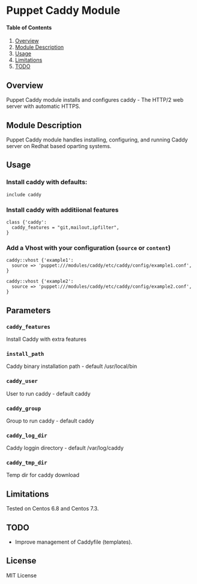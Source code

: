 # Puppet Caddy Module
#### Table of Contents

1. [Overview](#overview)
2. [Module Description](#module-description)
3. [Usage](#usage)
4. [Limitations](#limitations)
5. [TODO](#TODO)

## Overview

Puppet Caddy module installs and configures caddy - The HTTP/2 web server with automatic HTTPS.

## Module Description

Puppet Caddy module handles installing, configuring, and running Caddy server on Redhat based oparting systems.

## Usage

### Install caddy with defaults:

```puppet
include caddy
```

### Install caddy with additiional features

```puppet
class {'caddy':
  caddy_features = "git,mailout,ipfilter",
}
```

### Add a Vhost with your configuration (```source``` or ```content```)

```puppet
caddy::vhost {'example1':
  source => 'puppet:///modules/caddy/etc/caddy/config/example1.conf',
}

caddy::vhost {'example2':
  source => 'puppet:///modules/caddy/etc/caddy/config/example2.conf',
}
```

## Parameters

### ```caddy_features```

Install Caddy with extra features

### ```install_path```

Caddy binary installation path - default /usr/local/bin

### ```caddy_user```

User to run caddy - default caddy

### ```caddy_group```

Group to run caddy - default caddy

### ```caddy_log_dir```

Caddy loggin directory - default /var/log/caddy

### ```caddy_tmp_dir```

Temp dir for caddy download

## Limitations

Tested on Centos 6.8 and Centos 7.3.

## TODO

* Improve management of Caddyfile (templates).

## License

MIT License
